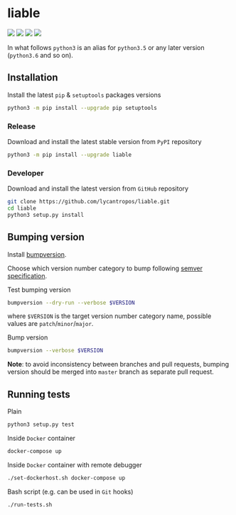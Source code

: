 liable
===========

[![](https://travis-ci.org/lycantropos/liable.svg?branch=master)](https://travis-ci.org/lycantropos/liable "Travis CI")
[![](https://codecov.io/gh/lycantropos/liable/branch/master/graph/badge.svg)](https://codecov.io/gh/lycantropos/liable "Codecov")
[![](https://img.shields.io/github/license/lycantropos/liable.svg)](https://github.com/lycantropos/liable/blob/master/LICENSE "License")
[![](https://badge.fury.io/py/liable.svg)](https://badge.fury.io/py/liable "PyPI")

In what follows `python3` is an alias for `python3.5` or any later
version (`python3.6` and so on).

Installation
------------

Install the latest `pip` & `setuptools` packages versions

```bash
python3 -m pip install --upgrade pip setuptools
```

### Release

Download and install the latest stable version from `PyPI` repository

```bash
python3 -m pip install --upgrade liable
```

### Developer

Download and install the latest version from `GitHub` repository

```bash
git clone https://github.com/lycantropos/liable.git
cd liable
python3 setup.py install
```

Bumping version
---------------

Install
[bumpversion](https://github.com/peritus/bumpversion#installation).

Choose which version number category to bump following [semver
specification](http://semver.org/).

Test bumping version

```bash
bumpversion --dry-run --verbose $VERSION
```

where `$VERSION` is the target version number category name, possible
values are `patch`/`minor`/`major`.

Bump version

```bash
bumpversion --verbose $VERSION
```

**Note**: to avoid inconsistency between branches and pull requests,
bumping version should be merged into `master` branch as separate pull
request.

Running tests
-------------

Plain

```bash
python3 setup.py test
```

Inside `Docker` container

```bash
docker-compose up
```

Inside `Docker` container with remote debugger

```bash
./set-dockerhost.sh docker-compose up
```

Bash script (e.g. can be used in `Git` hooks)

```bash
./run-tests.sh
```
